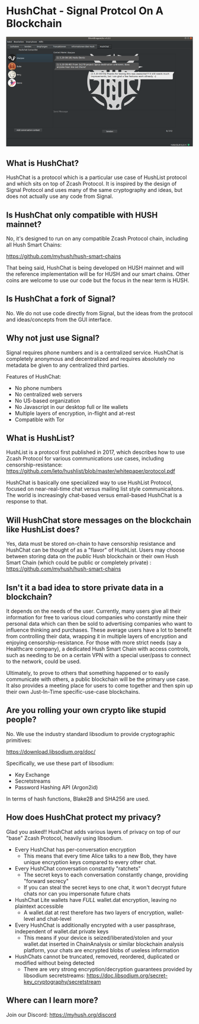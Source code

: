 # HushChat - Signal Protcol On A Blockchain

<img src="https://raw.githubusercontent.com/MyHush/hushchat/master/hushchat-screen.png">

## What is HushChat?

HushChat is a protocol which is a particular use case of HushList protocol and which sits on top of Zcash Protocol. It is
inspired by the design of Signal Protocol and uses many of the same cryptography and ideas, but does not actually use any
code from Signal.

## Is HushChat only compatible with HUSH mainnet?

No, it's designed to run on any compatible Zcash Protocol chain, including all Hush Smart Chains:

https://github.com/myhush/hush-smart-chains

That being said, HushChat is being developed on HUSH mainnet and will the reference implementation will be for HUSH and our
smart chains. Other coins are welcome to use our code but the focus in the near term is HUSH.

## Is HushChat a fork of Signal?

No. We do not use code directly from Signal, but the ideas from the protocol and ideas/concepts from the GUI interface.

## Why not just use Signal?

Signal requires phone numbers and is a centralized service. HushChat is completely anonymous and decentralized and requires absolutely no metadata be given to any centralized third parties.

Features of HushChat:

  * No phone numbers
  * No centralized web servers
  * No US-based organization
  * No Javascript in our desktop full or lite wallets
  * Multiple layers of encryption, in-flight and at-rest
  * Compatible with Tor

## What is HushList?

HushList is a protocol first published in 2017, which describes how to use Zcash Protocol for various communications use cases,
including censorship-resistance: https://github.com/leto/hushlist/blob/master/whitepaper/protocol.pdf

HushChat is basically one specialized way to use HushList Protocol, focused on near-real-time chat versus mailing list style
communicaitons. The world is increasingly chat-based versus email-based HushChat is a response to that.

## Will HushChat store messages on the blockchain like HushList does?

Yes, data must be stored on-chain to have censorship resistance and HushChat can be thought of as a "flavor" of HushList.
Users may choose between storing data on the *public* Hush blockchain or their own Hush Smart Chain (which could be public or completely private) : https://github.com/myhush/hush-smart-chains

## Isn't it a bad idea to store private data in a blockchain?

It depends on the needs of the user. Currently, many users give all their information for free to various cloud companies
who constantly mine their personal data which can then be sold to advertising companies who want to influence thinking and purchases. These average users have a lot to benefit from controlling their data, wrapping it in multiple layers of encryption and enjoying censorship-resistance. For those with more strict needs (say a Healthcare company), a dedicated Hush Smart Chain
with access controls, such as needing to be on a certain VPN with a special user/pass to connect to the network, could be used.

Ultimately, to prove to others that something happened or to easily communicate with others, a public blockchain will be the primary use case. It also provides a meeting place for users to come together and then spin up their own Just-In-Time specific-use-case blockchains.

## Are you rolling your own crypto like stupid people?

No. We use the industry standard libsodium to provide cryptographic primitives:

https://download.libsodium.org/doc/

Specifically, we use these part of libsodium:

  * Key Exchange
  * Secretstreams
  * Password Hashing API (Argon2id)

In terms of hash functions, Blake2B and SHA256 are used.

## How does HushChat protect my privacy?

Glad you asked!! HushChat adds various layers of privacy on top of our "base" Zcash Protocol, heavily using libsodium.

  * Every HushChat has per-conversation encryption
    * This means that every time Alice talks to a new Bob, they have unique encryption keys compared to every other chat.
  * Every HushChat conversation constantly "ratchets"
    * The secret keys to each conversation constantly change, providing "forward secrecy"
    * If you can steal the secret keys to one chat, it won't decrypt future chats nor can you impersonate future chats
  * HushChat Lite wallets have *FULL* wallet.dat encryption, leaving no plaintext accessible
    * A wallet.dat at rest therefore has two layers of encryption, wallet-level and chat-level
  * Every HushChat is additionally encrypted with a user passphrase, independent of wallet.dat private keys
    * This means if your device is seized/liberated/stolen and your wallet.dat inserted in ChainAnalysis or similar blockchain analysis platform, your chats are encrypted blobs of useless information
  * HushChats cannot be truncated, removed, reordered, duplicated or modified without being detected
    * There are very strong encryption/decryption guarantees provided by libsodium secretstreams: https://doc.libsodium.org/secret-key_cryptography/secretstream



  
## Where can I learn more?

Join our Discord: https://myhush.org/discord
